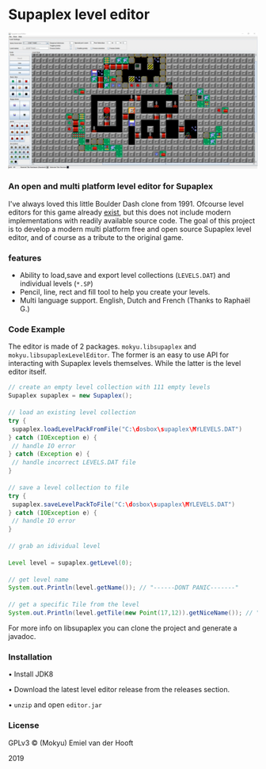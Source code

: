 # Supaplex level editor
![demo](https://raw.githubusercontent.com/mokyu/supaplex-level-editor/master/images/demo.jpg)
### An open and multi platform level editor for Supaplex
I've always loved this little Boulder Dash clone from 1991. Ofcourse level editors for this game already [exist](https://www.elmerproductions.com/sp/software.html), but this does not include modern implementations with readily available source code. The goal of this project is to develop a modern multi platform free and open source Supaplex level editor, and of course as a tribute to the original game.

### features

 - Ability to load,save and export level collections (`LEVELS.DAT`) and individual levels (`*.SP`)
 - Pencil, line, rect and fill tool to help you create your levels.
 - Multi language support. English, Dutch and French (Thanks to Raphaël G.)

### Code Example
The editor is made of 2 packages. `mokyu.libsupaplex` and `mokyu.libsupaplexLevelEditor`. The former is an easy to use API for interacting with Supaplex levels themselves. While the latter is the level editor itself.

   ```java
// create an empty level collection with 111 empty levels
Supaplex supaplex = new Supaplex(); 

// load an existing level collection
try {
	supaplex.loadLevelPackFromFile("C:\dosbox\supaplex\MYLEVELS.DAT")
} catch (IOException e) {
	// handle IO error
} catch (Exception e) {
	// handle incorrect LEVELS.DAT file
}

// save a level collection to file
try {
	supaplex.saveLevelPackToFile("C:\dosbox\supaplex\MYLEVELS.DAT")
} catch (IOException e) {
	// handle IO error
}

// grab an idividual level

Level level = supaplex.getLevel(0);

// get level name
System.out.Println(level.getName()); // "------DONT PANIC-------"

// get a specific Tile from the level
System.out.Println(level.getTile(new Point(17,12)).getNiceName()); // "Hardware (Standard)" 
```
For more info on libsupaplex you can clone the project and generate a javadoc.

### Installation
• Install JDK8

• Download the latest level editor release from the releases section.

• `unzip` and open `editor.jar`

### License
GPLv3 © (Mokyu) Emiel van der Hooft 

2019
